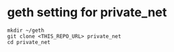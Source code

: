 # geth setting for private_net

```
mkdir ~/geth
git clone <THIS_REPO_URL> private_net
cd private_net
```
